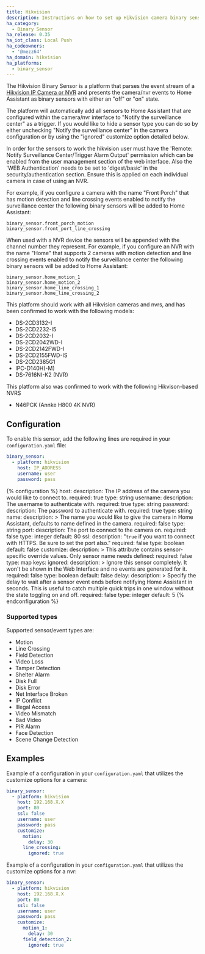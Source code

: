 ```yaml
---
title: Hikvision
description: Instructions on how to set up Hikvision camera binary sensors within Home Assistant.
ha_category:
  - Binary Sensor
ha_release: 0.35
ha_iot_class: Local Push
ha_codeowners:
  - '@mezz64'
ha_domain: hikvision
ha_platforms:
  - binary_sensor
---
```


The Hikvision Binary Sensor is a platform that parses the event stream of a
[Hikvision IP Camera or NVR](https://www.hikvision.com/) and presents the
camera/nvr events to Home Assistant as binary sensors with either an "off" or
"on" state.

The platform will automatically add all sensors to Home Assistant that are
configured within the camera/nvr interface to "Notify the surveillance center"
as a trigger. If you would like to hide a sensor type you can do so by either
unchecking "Notify the surveillance center" in the camera configuration or by
using the "ignored" customize option detailed below.

<div class='note'>
In order for the sensors to work the hikvision user must have the 'Remote: Notify Surveillance Center/Trigger Alarm Output' permission which can be enabled from the user management section of the web interface.
Also the 'WEB Authentication' needs to be set to 'digest/basic' in the security/authentication section. Ensure this is applied on each individual camera in case of using an NVR.
</div>

For example, if you configure a camera with the name "Front Porch" that has
motion detection and line crossing events enabled to notify the surveillance
center the following binary sensors will be added to Home Assistant:

```text
binary_sensor.front_porch_motion
binary_sensor.front_port_line_crossing
```

When used with a NVR device the sensors will be appended with the channel number
they represent. For example,
if you configure an NVR with the name "Home" that supports 2 cameras with
motion detection and line crossing events enabled to notify the surveillance
center the following binary sensors will be added to Home Assistant:

```text
binary_sensor.home_motion_1
binary_sensor.home_motion_2
binary_sensor.home_line_crossing_1
binary_sensor.home_line_crossing_2
```

This platform should work with all Hikvision cameras and nvrs,
and has been confirmed to work with the following models:

- DS-2CD3132-I
- DS-2CD2232-I5
- DS-2CD2032-I
- DS-2CD2042WD-I
- DS-2CD2142FWD-I
- DS-2CD2155FWD-IS
- DS-2CD2385G1
- IPC-D140H(-M)
- DS-7616NI-K2 (NVR)

This platform also was confirmed to work with the following Hikvison-based NVRS

- N46PCK (Annke H800 4K NVR)

## Configuration

To enable this sensor,
add the following lines are required in your `configuration.yaml` file:

```yaml
binary_sensor:
  - platform: hikvision
    host: IP_ADDRESS
    username: user
    password: pass
```

{% configuration %}
host:
  description: The IP address of the camera you would like to connect to.
  required: true
  type: string
username:
  description: The username to authenticate with.
  required: true
  type: string
password:
  description: The password to authenticate with.
  required: true
  type: string
name:
  description: >
    The name you would like to give the camera in Home Assistant,
    defaults to name defined in the camera.
  required: false
  type: string
port:
  description: The port to connect to the camera on.
  required: false
  type: integer
  default: 80
ssl:
  description: "`true` if you want to connect with HTTPS. Be sure to set the port also."
  required: false
  type: boolean
  default: false
customize:
  description: >
    This attribute contains sensor-specific override values.
    Only sensor name needs defined:
  required: false
  type: map
  keys:
    ignored:
      description: >
        Ignore this sensor completely. It won't be shown in
        the Web Interface and no events are generated for it.
      required: false
      type: boolean
      default: false
    delay:
      description: >
        Specify the delay to wait after a sensor event ends before notifying
        Home Assistant in seconds. This is useful to catch multiple quick trips
        in one window without the state toggling on and off.
      required: false
      type: integer
      default: 5
{% endconfiguration %}

### Supported types

Supported sensor/event types are:

- Motion
- Line Crossing
- Field Detection
- Video Loss
- Tamper Detection
- Shelter Alarm
- Disk Full
- Disk Error
- Net Interface Broken
- IP Conflict
- Illegal Access
- Video Mismatch
- Bad Video
- PIR Alarm
- Face Detection
- Scene Change Detection

## Examples

Example of a configuration in your `configuration.yaml`
that utilizes the customize options for a camera:

```yaml
binary_sensor:
  - platform: hikvision
    host: 192.168.X.X
    port: 80
    ssl: false
    username: user
    password: pass
    customize:
      motion:
        delay: 30
      line_crossing:
        ignored: true
```

Example of a configuration in your `configuration.yaml`
that utilizes the customize options for a nvr:

```yaml
binary_sensor:
  - platform: hikvision
    host: 192.168.X.X
    port: 80
    ssl: false
    username: user
    password: pass
    customize:
      motion_1:
        delay: 30
      field_detection_2:
        ignored: true
```
